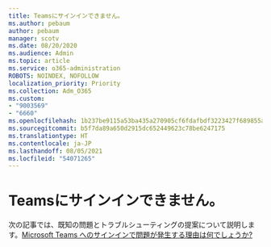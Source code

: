 ```yaml
---
title: Teamsにサインインできません。
ms.author: pebaum
author: pebaum
manager: scotv
ms.date: 08/20/2020
ms.audience: Admin
ms.topic: article
ms.service: o365-administration
ROBOTS: NOINDEX, NOFOLLOW
localization_priority: Priority
ms.collection: Adm_O365
ms.custom:
- "9003569"
- "6660"
ms.openlocfilehash: 1b237be9115a53ba435a270905cf6fdafbdf3223427f689855aa9029be5a4bbc
ms.sourcegitcommit: b5f7da89a650d2915dc652449623c78be6247175
ms.translationtype: HT
ms.contentlocale: ja-JP
ms.lasthandoff: 08/05/2021
ms.locfileid: "54071265"
---
```

# <a name="cant-sign-in-to-teams"></a>Teamsにサインインできません。

次の記事では、既知の問題とトラブルシューティングの提案について説明します。[Microsoft Teams へのサインインで問題が発生する理由は何でしょうか?](https://support.microsoft.com/office/a02f683b-61a3-4008-9447-ee60c5593b0f)
